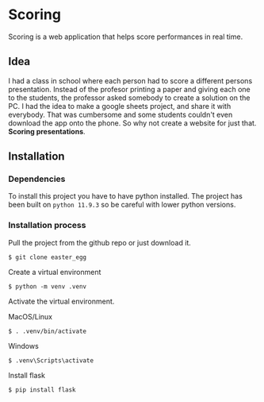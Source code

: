 # Scoring

Scoring is a web application that helps score performances in real time.

## Idea

I had a class in school where each person had to score a different persons presentation. Instead of the profesor printing a paper and giving each one to the students, the professor asked somebody to create a solution on the PC. I had the idea to make a google sheets project, and share it with everybody. That was cumbersome and some students couldn't even download the app onto the phone. So why not create a website for just that. **Scoring presentations**.

## Installation

### Dependencies

To install this project you have to have python installed. The project has been built on `python 11.9.3` so be careful with lower python versions.

### Installation process

Pull the project from the github repo or just download it.

```shell
$ git clone easter_egg
```

Create a virtual environment

```shell
$ python -m venv .venv
```

Activate the virtual environment.

MacOS/Linux

```shell
$ . .venv/bin/activate
```

Windows

```shell
$ .venv\Scripts\activate
```

Install flask

```shell
$ pip install flask
```
